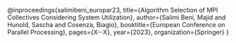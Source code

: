 @inproceedings{salimibeni_europar23,
  title={Algorithm Selection of MPI Collectives Considering System Utilization},
  author={Salimi Beni, Majid and Hunold, Sascha and Cosenza, Biagio},
  booktitle={European Conference on Parallel Processing},
  pages={X--X},
  year={2023},
  organization={Springer}
}